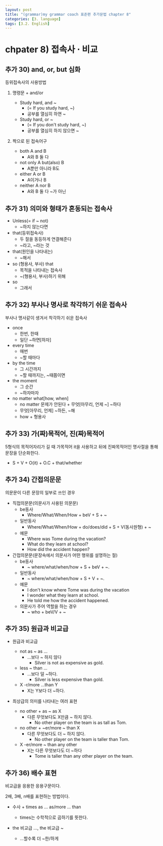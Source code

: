 ```yaml
---
layout: post
title: "(grammar)my grammar coach 표준편 추가문법 chapter 8"
categories: [3. language]
tags: [3.2. English]
---
```


# chpater 8) 접속사 $\cdot$ 비교

## 추가 30) and, or, but 심화

등위접속사의 사용방법

1. 명령문 + and/or
    * Study hard, and ~
        * (= If you study hard, ~)
        * 공부를 열심히 하면 ~
    * Study hard, or ~
        * (= If you don't study hard, ~)
        * 공부를 열심히 하지 않으면 ~

2. 짝으로 된 접속어구
    * both A and B
        * A와 B 둘 다
    * not only A but(also) B
        * A뿐만 아니라 B도
    * either A or B
        * A이거나 B
    * neither A nor B
        * A와 B 둘 다 ~가 아닌

## 추가 31) 의미와 형태가 혼동되는 접속사

* Unless(= if ~ not)
    * ~하지 않는다면
* that(등위접속사)
    * 두 절을 동등하게 연결해준다
    * ~라고, ~라는 것
* that(원인을 나타내는)
    * ~해서
* so (형용사, 부사) that
    * 목적을 나타내는 접속사
    * ~(형용사, 부사)하기 위해
* so
    * 그래서

## 추가 32) 부사나 명사로 착각하기 쉬운 접속사

부사나 명사같이 생겨서 착각하기 쉬운 접속사

* once
    * 한번, 한때
    * 일단 ~하면[하자]
* every time
    * 매번
    * ~할 때마다
* by the time
    * 그 시간까지
    * ~할 때까지는, ~때쯤이면
* the moment
    * 그 순간
    * ~하자마자
* no matter what[how, when]
    * no matter 문제가 안된다 + 무엇[아무리, 언제 ~] ~하다
    * 무엇[아무리, 언제] ~하든, ~해
    * how + 형용사

## 추가 33) 가(짜)목적어, 진(짜)목적어

5형식의 목적어자리가 길 때 가목적어 it을 사용하고 뒤에 진짜목적어인 명사절을 통해 문장을 단순화한다.

* S + V + O(it) + O.C + that/whether

## 추가 34) 간접의문문

의문문이 다른 문장의 일부로 쓰인 경우

* 직접의문문(의문사가 사용된 의문문)
    * be동사
        * Where/What/When/How + beV + S + ~
    * 일반동사
        * Where/What/When/How + do/does/did + S + V(동사원형) + ~
    * 예문
        * Where was Tome during the vacation?
        * What do they learn at school?
        * How did the accident happen?
* 간접의문문(문장속에서 의문사가 어떤 행위를 설명하는 절)
    * be동사
        * ~ where/what/when/how + S + beV + ~.
    * 일반동사
        * ~ where/what/when/how + S + V + ~.
    * 예문
        * I don't know where Tome was during the vacation
        * I wonder what they learn at school.
        * He told me how the accident happened.
    * 의문사가 주어 역할을 하는 경우
        * ~ who + beV/V + ~

## 추가 35) 원급과 비교급

* 원급과 비교급
    * not as ~ as ...
        * ...보다 ~ 하지 않다
            * Silver is not as expensive as gold.
    * less ~ than ...
        * ...보다 덜 ~하다.
            * Silver is less expensive than gold.
    * X -r/more ...than Y
        * X는 Y보다 더 ~하다.

* 최상급의 의미를 나타내는 여러 표현
    * no other + as ~ as X
        * 다른 무엇보다도 X만큼 ~ 하지 않다.
            * No other player on the team is as tall as Tom.
    * no other + ~er/more ~ than X
        * 다른 무엇보다도 더 ~ 하지 않다.
            * No other player on the team is taller than Tom.
    * X -er/more ~ than any other
        * X는 다른 무엇보다도 더 ~하다
            * Tome is taller than any other player on the team.

## 추가 36) 배수 표현

비교급을 응용한 응용구문이다.

2배, 3배, n배를 표현하는 방법이다.

* 수사 + times as ... as/more ... than
    * times는 수학적으로 곱하기를 뜻한다.

* the 비교급 ..., the 비교급 ~
    * ...할수록 더 ~한/하게